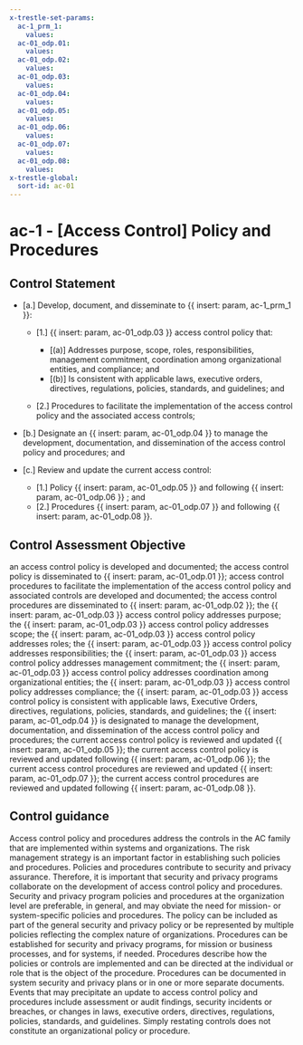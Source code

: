 ```yaml
---
x-trestle-set-params:
  ac-1_prm_1:
    values:
  ac-01_odp.01:
    values:
  ac-01_odp.02:
    values:
  ac-01_odp.03:
    values:
  ac-01_odp.04:
    values:
  ac-01_odp.05:
    values:
  ac-01_odp.06:
    values:
  ac-01_odp.07:
    values:
  ac-01_odp.08:
    values:
x-trestle-global:
  sort-id: ac-01
---
```


# ac-1 - \[Access Control\] Policy and Procedures

## Control Statement

- \[a.\] Develop, document, and disseminate to {{ insert: param, ac-1_prm_1 }}:

  - \[1.\] {{ insert: param, ac-01_odp.03 }} access control policy that:

    - \[(a)\] Addresses purpose, scope, roles, responsibilities, management commitment, coordination among organizational entities, and compliance; and
    - \[(b)\] Is consistent with applicable laws, executive orders, directives, regulations, policies, standards, and guidelines; and

  - \[2.\] Procedures to facilitate the implementation of the access control policy and the associated access controls;

- \[b.\] Designate an {{ insert: param, ac-01_odp.04 }} to manage the development, documentation, and dissemination of the access control policy and procedures; and

- \[c.\] Review and update the current access control:

  - \[1.\] Policy {{ insert: param, ac-01_odp.05 }} and following {{ insert: param, ac-01_odp.06 }} ; and
  - \[2.\] Procedures {{ insert: param, ac-01_odp.07 }} and following {{ insert: param, ac-01_odp.08 }}.

## Control Assessment Objective

an access control policy is developed and documented;
the access control policy is disseminated to {{ insert: param, ac-01_odp.01 }};
access control procedures to facilitate the implementation of the access control policy and associated controls are developed and documented;
the access control procedures are disseminated to {{ insert: param, ac-01_odp.02 }};
the {{ insert: param, ac-01_odp.03 }} access control policy addresses purpose;
the {{ insert: param, ac-01_odp.03 }} access control policy addresses scope;
the {{ insert: param, ac-01_odp.03 }} access control policy addresses roles;
the {{ insert: param, ac-01_odp.03 }} access control policy addresses responsibilities;
the {{ insert: param, ac-01_odp.03 }} access control policy addresses management commitment;
the {{ insert: param, ac-01_odp.03 }} access control policy addresses coordination among organizational entities;
the {{ insert: param, ac-01_odp.03 }} access control policy addresses compliance;
the {{ insert: param, ac-01_odp.03 }} access control policy is consistent with applicable laws, Executive Orders, directives, regulations, policies, standards, and guidelines;
the {{ insert: param, ac-01_odp.04 }} is designated to manage the development, documentation, and dissemination of the access control policy and procedures;
the current access control policy is reviewed and updated {{ insert: param, ac-01_odp.05 }};
the current access control policy is reviewed and updated following {{ insert: param, ac-01_odp.06 }};
the current access control procedures are reviewed and updated {{ insert: param, ac-01_odp.07 }};
the current access control procedures are reviewed and updated following {{ insert: param, ac-01_odp.08 }}.

## Control guidance

Access control policy and procedures address the controls in the AC family that are implemented within systems and organizations. The risk management strategy is an important factor in establishing such policies and procedures. Policies and procedures contribute to security and privacy assurance. Therefore, it is important that security and privacy programs collaborate on the development of access control policy and procedures. Security and privacy program policies and procedures at the organization level are preferable, in general, and may obviate the need for mission- or system-specific policies and procedures. The policy can be included as part of the general security and privacy policy or be represented by multiple policies reflecting the complex nature of organizations. Procedures can be established for security and privacy programs, for mission or business processes, and for systems, if needed. Procedures describe how the policies or controls are implemented and can be directed at the individual or role that is the object of the procedure. Procedures can be documented in system security and privacy plans or in one or more separate documents. Events that may precipitate an update to access control policy and procedures include assessment or audit findings, security incidents or breaches, or changes in laws, executive orders, directives, regulations, policies, standards, and guidelines. Simply restating controls does not constitute an organizational policy or procedure.
